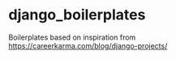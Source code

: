 # django_boilerplates
Boilerplates based on inspiration from https://careerkarma.com/blog/django-projects/
